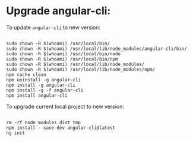 # Upgrade angular-cli:

To update `angular-cli` to new version:

```

sudo chown -R $(whoami) /usr/local/bin/
sudo chown -R $(whoami) /usr/local/lib/node_modules/angular-cli/bin/
sudo chown -R $(whoami) /usr/local/bin/node
sudo chown -R $(whoami) /usr/local/bin/npm
sudo chown -R $(whoami) /usr/local/lib/node_modules/
sudo chown -R $(whoami) /usr/local/lib/node_modules/npm/
npm cache clean
npm uninstall -g angular-cli
npm install -g angular-cli
npm install -g -f angular-cli
npm install angular-cli

```

To upgrade current local project to new version:

```

rm -rf node_modules dist tmp
npm install --save-dev angular-cli@latest
ng init

```
